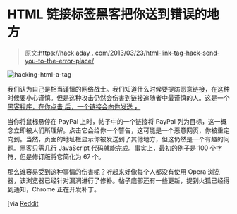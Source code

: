 # HTML 链接标签黑客把你送到错误的地方

> 原文:[https://hack aday . com/2013/03/23/html-link-tag-hack-send-you-to-the-error-place/](https://hackaday.com/2013/03/23/html-link-tag-hack-sends-you-to-the-wrong-place/)

![hacking-html-a-tag](../Images/1355485d424d396f02a5ef622a1c3f4b.png)

我们认为自己是相当谨慎的网络战士。我们知道什么时候要提防恶意链接，在这种时候要小心谨慎。但是这种攻击仍然会伤害到链接追随者中最谨慎的人。这是一个[黑客程序，在你点击 后，一个链接会向你发送 ***。***](http://bilaw.al/2013/03/17/hacking-the-a-tag-in-100-characters.html)

当你将鼠标悬停在 PayPal 上时，帖子中的一个链接将 PayPal 列为目标，这一概念立即被人们所理解。点击它会给你一个警告，这可能是一个恶意网页，你被重定向到。当然，页面的地址栏显示你被发送到了其他地方，但这仍然是一个有趣的问题。黑客只需几行 JavaScript 代码就能完成。事实上，最初的例子是 100 个字符，但是修订版将它简化为 67 个。

那么谁容易受到这种事情的伤害呢？听起来好像每个人都没有使用 Opera 浏览器，该浏览器已经针对漏洞进行了修补。帖子底部还有一些更新，提到火狐已经得到通知，Chrome 正在开发补丁。

[via [Reddit](http://www.reddit.com/r/programming/comments/1ao06m/hacking_the_a_tag_in_100_characters/)